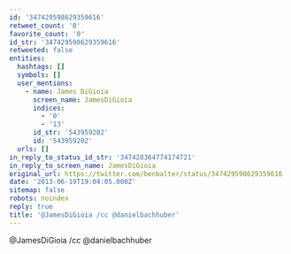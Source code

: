 ```yaml
---
id: '347429598629359616'
retweet_count: '0'
favorite_count: '0'
id_str: '347429598629359616'
retweeted: false
entities:
  hashtags: []
  symbols: []
  user_mentions:
    - name: James DiGioia
      screen_name: JamesDiGioia
      indices:
        - '0'
        - '13'
      id_str: '543959202'
      id: '543959202'
  urls: []
in_reply_to_status_id_str: '347428364774174721'
in_reply_to_screen_name: JamesDiGioia
original_url: https://twitter.com/benbalter/status/347429598629359616
date: '2013-06-19T19:04:05.000Z'
sitemap: false
robots: noindex
reply: true
title: '@JamesDiGioia /cc @danielbachhuber'
---
```


@JamesDiGioia /cc @danielbachhuber